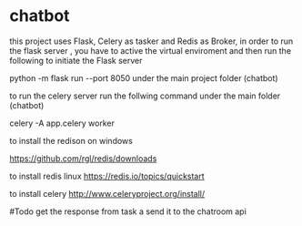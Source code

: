 # chatbot

this project uses Flask, Celery as tasker and Redis as Broker, in order to run the flask server , you have to active the virtual enviroment and then run the following to initiate the Flask server 

python -m flask run --port 8050 under the main project folder (chatbot)

to run the celery server run the follwing command under the main folder (chatbot)

celery -A app.celery worker


to install the redison on windows 

https://github.com/rgl/redis/downloads

to install redis linux https://redis.io/topics/quickstart

to install celery http://www.celeryproject.org/install/



#Todo get the response from task a send it to the chatroom api 
